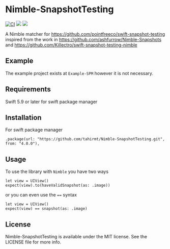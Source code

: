 # Nimble-SnapshotTesting

[![CI](https://github.com/tahirmt/Nimble-SnapshotTesting/actions/workflows/ci.yml/badge.svg)](https://github.com/tahirmt/Nimble-SnapshotTesting/actions/workflows/ci.yml)
[![](https://img.shields.io/endpoint?url=https%3A%2F%2Fswiftpackageindex.com%2Fapi%2Fpackages%2Ftahirmt%2FNimble-SnapshotTesting%2Fbadge%3Ftype%3Dswift-versions)](https://swiftpackageindex.com/tahirmt/Nimble-SnapshotTesting)
[![](https://img.shields.io/endpoint?url=https%3A%2F%2Fswiftpackageindex.com%2Fapi%2Fpackages%2Ftahirmt%2FNimble-SnapshotTesting%2Fbadge%3Ftype%3Dplatforms)](https://swiftpackageindex.com/tahirmt/Nimble-SnapshotTesting)

A Nimble matcher for https://github.com/pointfreeco/swift-snapshot-testing inspired from the work in https://github.com/ashfurrow/Nimble-Snapshots and https://github.com/Killectro/swift-snapshot-testing-nimble

## Example

The example project exists at `Example-SPM` however it is not necessary. 

## Requirements

Swift 5.9 or later for swift package manager

## Installation

For swift package manager

```
.package(url: "https://github.com/tahirmt/Nimble-SnapshotTesting.git", from: "4.0.0"),

```

## Usage

To use the library with `Nimble` you have two ways

```
let view = UIView()
expect(view).to(haveValidSnapshot(as: .image))
```

or you can even use the `==` syntax

```
let view = UIView()
expect(view) == snapshot(as: .image)
```

## License

Nimble-SnapshotTesting is available under the MIT license. See the LICENSE file for more info.
